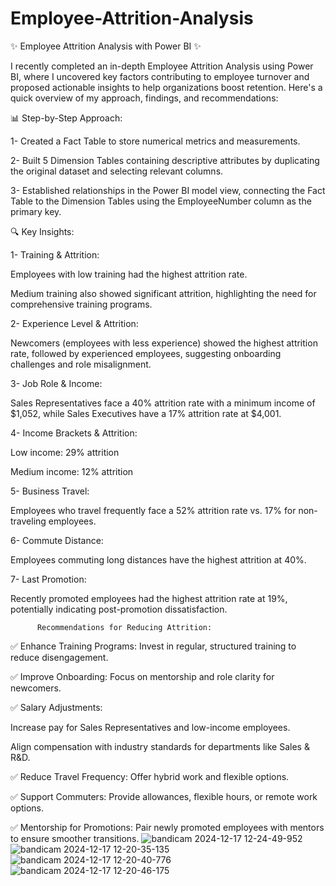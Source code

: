 # Employee-Attrition-Analysis
✨ Employee Attrition Analysis with Power BI ✨

I recently completed an in-depth Employee Attrition Analysis using Power BI, where I uncovered key factors contributing to employee turnover and proposed actionable insights to help organizations boost retention. Here's a quick overview of my approach, findings, and recommendations:

📊 Step-by-Step Approach:

1- Created a Fact Table to store numerical metrics and measurements.

2- Built 5 Dimension Tables containing descriptive attributes by duplicating the original dataset and selecting relevant columns.

3- Established relationships in the Power BI model view, connecting the Fact Table to the Dimension Tables using the EmployeeNumber column as the primary key.

🔍 Key Insights:

1- Training & Attrition:

Employees with low training had the highest attrition rate.

Medium training also showed significant attrition, highlighting the need for comprehensive training programs.

2- Experience Level & Attrition:

Newcomers (employees with less experience) showed the highest attrition rate, followed by experienced employees, suggesting onboarding challenges and role misalignment.

3- Job Role & Income:

Sales Representatives face a 40% attrition rate with a minimum income of $1,052, while Sales Executives have a 17% attrition rate at $4,001.

4- Income Brackets & Attrition:

Low income: 29% attrition

Medium income: 12% attrition

5- Business Travel:

Employees who travel frequently face a 52% attrition rate vs. 17% for non-traveling employees.

6- Commute Distance:

Employees commuting long distances have the highest attrition at 40%.

7- Last Promotion:

Recently promoted employees had the highest attrition rate at 19%, potentially indicating post-promotion dissatisfaction.

          Recommendations for Reducing Attrition:

✅ Enhance Training Programs: Invest in regular, structured training to reduce disengagement.

✅ Improve Onboarding: Focus on mentorship and role clarity for newcomers.

✅ Salary Adjustments:

Increase pay for Sales Representatives and low-income employees.

Align compensation with industry standards for departments like Sales & R&D.

✅ Reduce Travel Frequency: Offer hybrid work and flexible options.

✅ Support Commuters: Provide allowances, flexible hours, or remote work options.

✅ Mentorship for Promotions: Pair newly promoted employees with mentors to ensure smoother transitions.
![bandicam 2024-12-17 12-24-49-952](https://github.com/user-attachments/assets/0da3809e-6b8c-42e8-b24a-02b142bd748a)
![bandicam 2024-12-17 12-20-35-135](https://github.com/user-attachments/assets/81ba01c6-76b2-44d1-96f4-00e570c09323)
![bandicam 2024-12-17 12-20-40-776](https://github.com/user-attachments/assets/dc9825b1-576d-4c47-96fb-0671fd56250c)
![bandicam 2024-12-17 12-20-46-175](https://github.com/user-attachments/assets/a67dc351-68e4-4966-9e68-96c8ad36a8a6)
